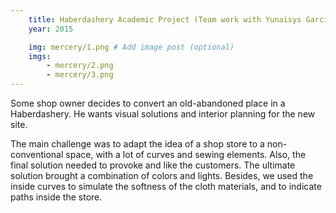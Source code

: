 ```yaml
---
    title: Haberdashery Academic Project (Team work with Yunaisys Garcia)
    year: 2015

    img: mercery/1.png # Add image post (optional)
    imgs: 
        - mercery/2.png
        - mercery/3.png
---
```



Some shop owner decides to convert an old-abandoned place in a Haberdashery.  He wants visual solutions and interior planning for the new site.

The main challenge was to adapt the idea of a shop store to a non-conventional space, with a lot of curves and sewing elements. Also, the final solution needed to provoke and like the customers. The ultimate solution brought a combination of colors and lights. Besides, we used the inside curves to simulate the softness of the cloth materials, and to indicate paths inside the store.